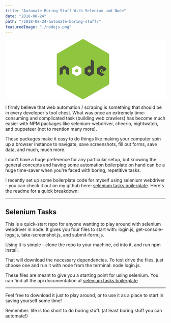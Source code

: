 ```yaml
---
title: "Automate Boring Stuff With Selenium and Node"
date: "2018-08-24"
path: "/2018-08-24-automate-boring-stuff/"
featuredImage: "./nodejs.png"
---
```

![Node JS](./nodejs.png)

I firmly believe that web automation / scraping is something that should be in every developer's tool chest. What was once an extremely time-consuming and complicated task (building web crawlers) has become much easier with NPM packages like selenium-webdriver, cheerio, nightwatch, and puppeteer (not to mention many more).

These packages make it easy to do things like making your computer spin up a browser instance to navigate, save screenshots, fill out forms, save data, and much, much more.

I don't have a huge preference for any particular setup, but knowing the general concepts and having some automation boilerplate on hand can be a huge time-saver when you're faced with boring, repetitive tasks.

I recently set up some boilerplate code for myself using selenium webdriver - you can check it out on my github here: [selenium tasks boilerplate](https://github.com/johndpotts/selenium-tasks). 
Here's the readme for a quick breakdown:

***

## Selenium Tasks
This is a quick-start repo for anyone wanting to play around with selenium webdriver in node. It gives you four files to start with: login.js, get-console-logs.js, take-screenshot.js, and submit-form.js.

Using it is simple - clone the repo to your machine, cd into it, and run npm install.

That will download the necessary dependencies. To test drive the files, just choose one and run it with node from the terminal: node login.js.

These files are meant to give you a starting point for using selenium. You can find all the api documentation at [selenium tasks boilerplate](https://github.com/johndpotts/selenium-tasks)

***

Feel free to download it just to play around, or to use it as a place to start in saving yourself some time! 

Remember: life is too short to do boring stuff. (at least boring stuff you can automate!)